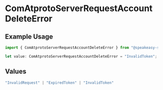 # ComAtprotoServerRequestAccountDeleteError

## Example Usage

```typescript
import { ComAtprotoServerRequestAccountDeleteError } from "@speakeasy-sdks/bluesky/models/errors";

let value: ComAtprotoServerRequestAccountDeleteError = "InvalidToken";
```

## Values

```typescript
"InvalidRequest" | "ExpiredToken" | "InvalidToken"
```